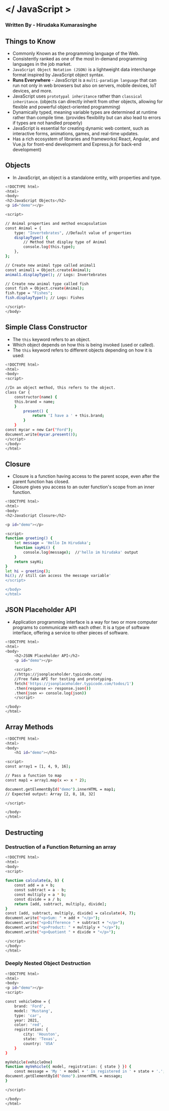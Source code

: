 # </ JavaScript >

### Written By - Hirudaka Kumarasinghe

## Things to Know
- Commonly Known as the programming language of the Web.
- Consistently ranked as one of the most in-demand programming languages in the job market.
- ```JavaScript Object Notation (JSON)``` is a lightweight data interchange format inspired by JavaScript object syntax.
- **Runs Everywhere** - JavaScript is a ```multi-paradigm language``` that can run not only in web browsers but also on servers, mobile devices, IoT devices, and more.
- JavaScript uses ```prototypal inheritance``` rather than ```classical inheritance```. (objects can directly inherit from other objects, allowing for flexible and powerful object-oriented programming)
- Dynamically typed, meaning variable types are determined at runtime rather than compile time. (provides flexibility but can also lead to errors if types are not handled properly)
- JavaScript is essential for creating dynamic web content, such as interactive forms, animations, games, and real-time updates.
- Has a rich ecosystem of libraries and frameworks( React, Angular, and Vue.js for front-end development and Express.js for back-end development)

## Objects
- In JavaScript, an object is a standalone entity, with properties and type.

```bash
<!DOCTYPE html>
<html>
<body>
<h2>JavaScript Objects</h2>
<p id="demo"></p>

<script>

// Animal properties and method encapsulation
const Animal = {
    type: "Invertebrates", //Default value of properties
    displayType() {
        // Method that display type of Animal
        console.log(this.type);
    },
};

// Create new animal type called animal1
const animal1 = Object.create(Animal);
animal1.displayType(); // Logs: Invertebrates

// Create new animal type called fish
const fish = Object.create(Animal);
fish.type = "Fishes";
fish.displayType(); // Logs: Fishes

</script>
</body>
```

## Simple Class Constructor

- The ```this``` keyword refers to an object.
- Which object depends on how this is being invoked (used or called).
- The ```this``` keyword refers to different objects depending on how it is used:

```bash
<!DOCTYPE html>
<html>
<body>
<script>

//In an object method, this refers to the object.
class Car {
    constructor(name) {
    this.brand = name;
    }
        present() {
            return 'I have a ' + this.brand;
        }
    }
const mycar = new Car("Ford");
document.write(mycar.present());
</script>
</body>
</html>
```

## Closure

- Closure is a function having access to the parent scope, even after the parent function has closed.
- Closure gives you access to an outer function's scope from an inner function. 

```bash
<!DOCTYPE html>
<html>
<body>
<h2>JavaScript Closure</h2>

<p id="demo"></p>

<script>
function greeting() {
    let message = 'Hello Im Hirudaka';
    function sayHi() {
        console.log(message);  //'hello im hirudaka' output
    }
    return sayHi;
}
let hi = greeting();
hi(); // still can access the message variable'
</script>

</body>
</html>
```

## JSON Placeholder API

- Application programming interface is a way for two or more computer programs to communicate with each other. It is a type of software interface, offering a service to other pieces of software.

```bash
<!DOCTYPE html>
<html>
<body>
    <h2>JSON Placeholder API</h2>
    <p id="demo"></p>

    <script>
    //https://jsonplaceholder.typicode.com/
    //Free fake API for testing and prototyping.
    fetch('https://jsonplaceholder.typicode.com/todos/1')
    .then(response => response.json())
    .then(json => console.log(json))
    </script>

</body>
</html>
```

## Array Methods

```bash
<!DOCTYPE html>
<html>
<body>
    <h1 id="demo"></h1>

<script>
const array1 = [1, 4, 9, 16];

// Pass a function to map
const map1 = array1.map(x => x * 2);

document.getElementById("demo").innerHTML = map1;
// Expected output: Array [2, 8, 18, 32]

</script>

</body>
</html>

```
## Destructing 

### Destruction of a Function Returning an array

```bash
<!DOCTYPE html>
<html>
<body>
<script>
    
function calculate(a, b) {
    const add = a + b;
    const subtract = a - b;
    const multiply = a * b;
    const divide = a / b;
    return [add, subtract, multiply, divide];
}
const [add, subtract, multiply, divide] = calculate(4, 7);
document.write("<p>Sum: " + add + "</p>");
document.write("<p>Difference " + subtract + "</p>");
document.write("<p>Product: " + multiply + "</p>");
document.write("<p>Quotient " + divide + "</p>");

</script>
</body>
</html>
```

### Deeply Nested Object Destruction

```bash
<!DOCTYPE html>
<html>
<body>
<p id="demo"></p>
<script>

const vehicleOne = {
    brand: 'Ford',
    model: 'Mustang',
    type: 'car',
    year: 2021, 
    color: 'red',
    registration: {
        city: 'Houston',
        state: 'Texas',
        country: 'USA'
    }
}

myVehicle(vehicleOne)
function myVehicle({ model, registration: { state } }) {
    const message = 'My ' + model + ' is registered in ' + state + '.';
document.getElementById("demo").innerHTML = message;
}

</script>

</body>
</html>
```
